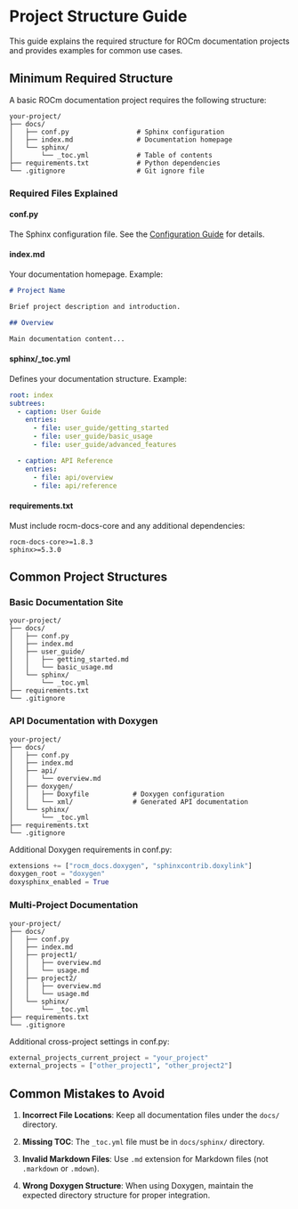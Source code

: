 # Project Structure Guide

This guide explains the required structure for ROCm documentation projects and provides examples for common use cases.

## Minimum Required Structure

A basic ROCm documentation project requires the following structure:

```text
your-project/
├── docs/
│   ├── conf.py                 # Sphinx configuration
│   ├── index.md                # Documentation homepage
│   └── sphinx/
│       └── _toc.yml            # Table of contents
├── requirements.txt            # Python dependencies
└── .gitignore                  # Git ignore file
```

### Required Files Explained

#### conf.py

The Sphinx configuration file. See the [Configuration Guide](configuration.md) for details.

#### index.md

Your documentation homepage. Example:

```markdown
# Project Name

Brief project description and introduction.

## Overview

Main documentation content...
```

#### sphinx/_toc.yml

Defines your documentation structure. Example:

```yaml
root: index
subtrees:
  - caption: User Guide
    entries:
      - file: user_guide/getting_started
      - file: user_guide/basic_usage
      - file: user_guide/advanced_features

  - caption: API Reference
    entries:
      - file: api/overview
      - file: api/reference
```

#### requirements.txt

Must include rocm-docs-core and any additional dependencies:

```text
rocm-docs-core>=1.8.3
sphinx>=5.3.0
```

## Common Project Structures

### Basic Documentation Site

```text
your-project/
├── docs/
│   ├── conf.py
│   ├── index.md
│   ├── user_guide/
│   │   ├── getting_started.md
│   │   └── basic_usage.md
│   └── sphinx/
│       └── _toc.yml
├── requirements.txt
└── .gitignore
```

### API Documentation with Doxygen

```text
your-project/
├── docs/
│   ├── conf.py
│   ├── index.md
│   ├── api/
│   │   └── overview.md
│   ├── doxygen/
│   │   ├── Doxyfile           # Doxygen configuration
│   │   └── xml/               # Generated API documentation
│   └── sphinx/
│       └── _toc.yml
├── requirements.txt
└── .gitignore
```

Additional Doxygen requirements in conf.py:

```python
extensions += ["rocm_docs.doxygen", "sphinxcontrib.doxylink"]
doxygen_root = "doxygen"
doxysphinx_enabled = True
```

### Multi-Project Documentation

```text
your-project/
├── docs/
│   ├── conf.py
│   ├── index.md
│   ├── project1/
│   │   ├── overview.md
│   │   └── usage.md
│   ├── project2/
│   │   ├── overview.md
│   │   └── usage.md
│   └── sphinx/
│       └── _toc.yml
├── requirements.txt
└── .gitignore
```

Additional cross-project settings in conf.py:

```python
external_projects_current_project = "your_project"
external_projects = ["other_project1", "other_project2"]
```

## Common Mistakes to Avoid

1. **Incorrect File Locations**: Keep all documentation files under the `docs/` directory.

2. **Missing TOC**: The `_toc.yml` file must be in `docs/sphinx/` directory.

3. **Invalid Markdown Files**: Use `.md` extension for Markdown files (not `.markdown` or `.mdown`).

4. **Wrong Doxygen Structure**: When using Doxygen, maintain the expected directory structure for proper integration.
